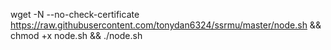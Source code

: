 wget -N --no-check-certificate https://raw.githubusercontent.com/tonydan6324/ssrmu/master/node.sh && chmod +x node.sh && ./node.sh
